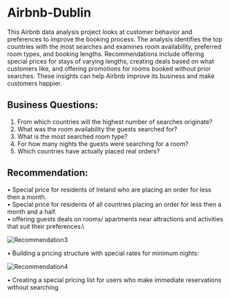 # Airbnb-Dublin
This Airbnb data analysis project looks at customer behavior and preferences to improve the booking process. The analysis identifies the top countries with the most searches and examines room availability, preferred room types, and booking lengths. Recommendations include offering special prices for stays of varying lengths, creating deals based on what customers like, and offering promotions for rooms booked without prior searches. These insights can help Airbnb improve its business and make customers happier.

## Business Questions:
1.	From which countries will the highest number of searches originate?
2.	What was the room availability the guests searched for?
3.	What is the most searched room type?
4.	For how many nights the guests were searching for a room?
5.	Which countries have actually placed real orders?

## Recommendation: 
•	Special price for residents of Ireland who are placing an order for less then a month.\
•	Special price for residents of all countries placing an order for less then a month and a half.\
•	offering guests deals on rooms/ apartments near attractions and activities that suit their preferences:\

![Recommendation3](https://github.com/Maayanbar28/Airbnb-Dublin/assets/135050162/41b598fc-5afd-4af4-a6ba-d8cf55947c19)

•	Building a pricing structure with special rates for minimum nights:

![Recommendation4](https://github.com/Maayanbar28/Airbnb-Dublin/assets/135050162/8d343404-ddc0-4e5c-9378-f1aa5b35f2e4)


•	Creating a special pricing list for users who make immediate reservations without searching

